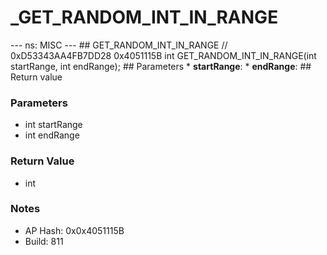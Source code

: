 # _GET_RANDOM_INT_IN_RANGE

--- ns: MISC --- ## GET_RANDOM_INT_IN_RANGE  // 0xD53343AA4FB7DD28 0x4051115B int GET_RANDOM_INT_IN_RANGE(int startRange, int endRange);  ## Parameters * **startRange**: * **endRange**:  ## Return value

### Parameters
* int startRange
* int endRange

### Return Value
* int

### Notes
* AP Hash: 0x0x4051115B
* Build: 811

